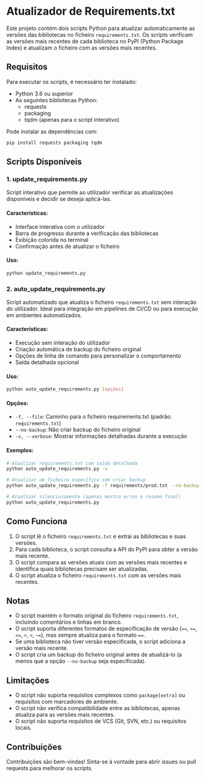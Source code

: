 # Atualizador de Requirements.txt

Este projeto contém dois scripts Python para atualizar automaticamente as versões das bibliotecas no ficheiro `requirements.txt`. Os scripts verificam as versões mais recentes de cada biblioteca no PyPI (Python Package Index) e atualizam o ficheiro com as versões mais recentes.

## Requisitos

Para executar os scripts, é necessário ter instalado:

- Python 3.6 ou superior
- As seguintes bibliotecas Python:
  - requests
  - packaging
  - tqdm (apenas para o script interativo)

Pode instalar as dependências com:

```bash
pip install requests packaging tqdm
```

## Scripts Disponíveis

### 1. update_requirements.py

Script interativo que permite ao utilizador verificar as atualizações disponíveis e decidir se deseja aplicá-las.

#### Características:
- Interface interativa com o utilizador
- Barra de progresso durante a verificação das bibliotecas
- Exibição colorida no terminal
- Confirmação antes de atualizar o ficheiro

#### Uso:
```bash
python update_requirements.py
```

### 2. auto_update_requirements.py

Script automatizado que atualiza o ficheiro `requirements.txt` sem interação do utilizador. Ideal para integração em pipelines de CI/CD ou para execução em ambientes automatizados.

#### Características:
- Execução sem interação do utilizador
- Criação automática de backup do ficheiro original
- Opções de linha de comando para personalizar o comportamento
- Saída detalhada opcional

#### Uso:
```bash
python auto_update_requirements.py [opções]
```

#### Opções:
- `-f, --file`: Caminho para o ficheiro requirements.txt (padrão: `requirements.txt`)
- `--no-backup`: Não criar backup do ficheiro original
- `-v, --verbose`: Mostrar informações detalhadas durante a execução

#### Exemplos:
```bash
# Atualizar requirements.txt com saída detalhada
python auto_update_requirements.py -v

# Atualizar um ficheiro específico sem criar backup
python auto_update_requirements.py -f requirements/prod.txt --no-backup

# Atualizar silenciosamente (apenas mostra erros e resumo final)
python auto_update_requirements.py
```

## Como Funciona

1. O script lê o ficheiro `requirements.txt` e extrai as bibliotecas e suas versões.
2. Para cada biblioteca, o script consulta a API do PyPI para obter a versão mais recente.
3. O script compara as versões atuais com as versões mais recentes e identifica quais bibliotecas precisam ser atualizadas.
4. O script atualiza o ficheiro `requirements.txt` com as versões mais recentes.

## Notas

- O script mantém o formato original do ficheiro `requirements.txt`, incluindo comentários e linhas em branco.
- O script suporta diferentes formatos de especificação de versão (`==`, `>=`, `<=`, `>`, `<`, `~=`), mas sempre atualiza para o formato `==`.
- Se uma biblioteca não tiver versão especificada, o script adiciona a versão mais recente.
- O script cria um backup do ficheiro original antes de atualizá-lo (a menos que a opção `--no-backup` seja especificada).

## Limitações

- O script não suporta requisitos complexos como `package[extra]` ou requisitos com marcadores de ambiente.
- O script não verifica compatibilidade entre as bibliotecas, apenas atualiza para as versões mais recentes.
- O script não suporta requisitos de VCS (Git, SVN, etc.) ou requisitos locais.

## Contribuições

Contribuições são bem-vindas! Sinta-se à vontade para abrir issues ou pull requests para melhorar os scripts. 